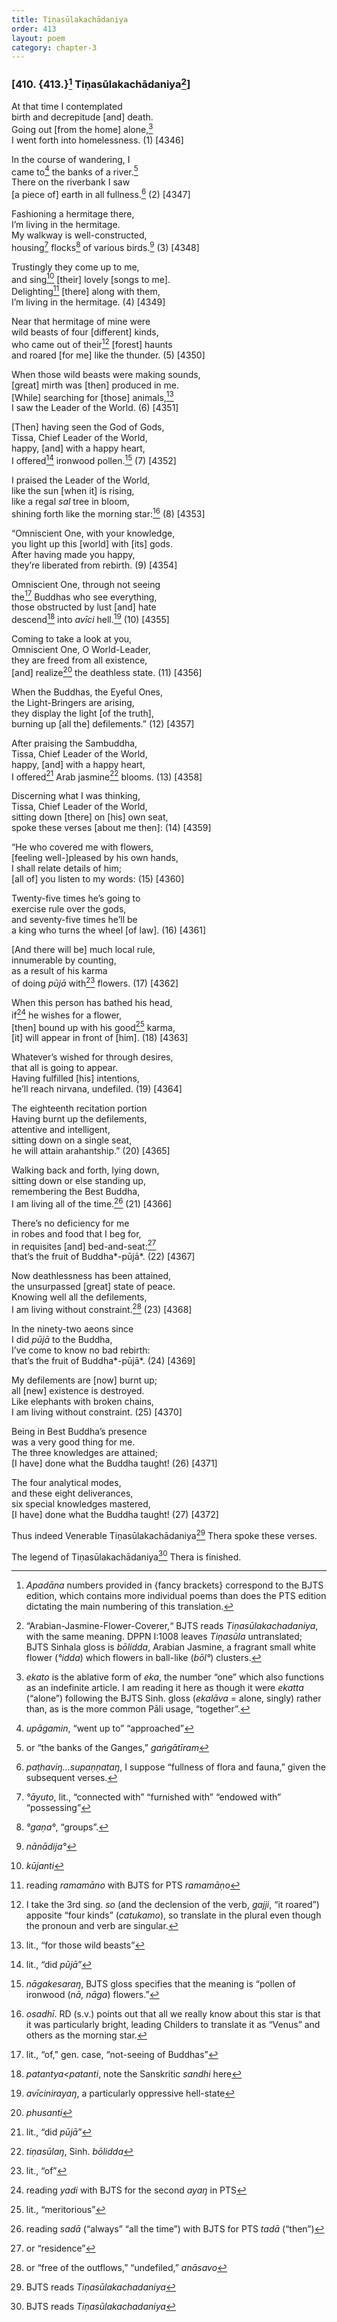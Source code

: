 ```yaml
---
title: Tiṇasūlakachādaniya
order: 413
layout: poem
category: chapter-3
---
```


### \[410. {413.}[^1] Tiṇasūlakachādaniya[^2]\]

At that time I contemplated  
birth and decrepitude \[and\] death.  
Going out \[from the home\] alone,[^3]  
I went forth into homelessness. (1) \[4346\]

In the course of wandering, I  
came to[^4] the banks of a river.[^5]  
There on the riverbank I saw  
\[a piece of\] earth in all fullness.[^6] (2) \[4347\]

Fashioning a hermitage there,  
I’m living in the hermitage.  
My walkway is well-constructed,  
housing[^7] flocks[^8] of various birds.[^9] (3) \[4348\]

Trustingly they come up to me,  
and sing[^10] \[their\] lovely \[songs to me\].  
Delighting[^11] \[there\] along with them,  
I’m living in the hermitage. (4) \[4349\]

Near that hermitage of mine were  
wild beasts of four \[different\] kinds,  
who came out of their[^12] \[forest\] haunts  
and roared \[for me\] like the thunder. (5) \[4350\]

When those wild beasts were making sounds,  
\[great\] mirth was \[then\] produced in me.  
\[While\] searching for \[those\] animals,[^13]  
I saw the Leader of the World. (6) \[4351\]

\[Then\] having seen the God of Gods,  
Tissa, Chief Leader of the World,  
happy, \[and\] with a happy heart,  
I offered[^14] ironwood pollen.[^15] (7) \[4352\]

I praised the Leader of the World,  
like the sun \[when it\] is rising,  
like a regal *sal* tree in bloom,  
shining forth like the morning star:[^16] (8) \[4353\]

“Omniscient One, with your knowledge,  
you light up this \[world\] with \[its\] gods.  
After having made you happy,  
they’re liberated from rebirth. (9) \[4354\]

Omniscient One, through not seeing  
the[^17] Buddhas who see everything,  
those obstructed by lust \[and\] hate  
descend[^18] into *avīci* hell.[^19] (10) \[4355\]

Coming to take a look at you,  
Omniscient One, O World-Leader,  
they are freed from all existence,  
\[and\] realize[^20] the deathless state. (11) \[4356\]

When the Buddhas, the Eyeful Ones,  
the Light-Bringers are arising,  
they display the light \[of the truth\],  
burning up \[all the\] defilements.” (12) \[4357\]

After praising the Sambuddha,  
Tissa, Chief Leader of the World,  
happy, \[and\] with a happy heart,  
I offered[^21] Arab jasmine[^22] blooms. (13) \[4358\]

Discerning what I was thinking,  
Tissa, Chief Leader of the World,  
sitting down \[there\] on \[his\] own seat,  
spoke these verses \[about me then\]: (14) \[4359\]

“He who covered me with flowers,  
\[feeling well-\]pleased by his own hands,  
I shall relate details of him;  
\[all of\] you listen to my words: (15) \[4360\]

Twenty-five times he’s going to  
exercise rule over the gods,  
and seventy-five times he’ll be  
a king who turns the wheel \[of law\]. (16) \[4361\]

\[And there will be\] much local rule,  
innumerable by counting,  
as a result of his karma  
of doing *pūjā* with[^23] flowers. (17) \[4362\]

When this person has bathed his head,  
if[^24] he wishes for a flower,  
\[then\] bound up with his good[^25] karma,  
\[it\] will appear in front of \[him\]. (18) \[4363\]

Whatever’s wished for through desires,  
that all is going to appear.  
Having fulfilled \[his\] intentions,  
he’ll reach nirvana, undefiled. (19) \[4364\]

The eighteenth recitation portion  
Having burnt up the defilements,  
attentive and intelligent,  
sitting down on a single seat,  
he will attain arahantship.” (20) \[4365\]

Walking back and forth, lying down,  
sitting down or else standing up,  
remembering the Best Buddha,  
I am living all of the time.[^26] (21) \[4366\]

There’s no deficiency for me  
in robes and food that I beg for,  
in requisites \[and\] bed-and-seat:[^27]  
that’s the fruit of Buddha*-pūjā*. (22) \[4367\]

Now deathlessness has been attained,  
the unsurpassed \[great\] state of peace.  
Knowing well all the defilements,  
I am living without constraint.[^28] (23) \[4368\]

In the ninety-two aeons since  
I did *pūjā* to the Buddha,  
I’ve come to know no bad rebirth:  
that’s the fruit of Buddha*-pūjā*. (24) \[4369\]

My defilements are \[now\] burnt up;  
all \[new\] existence is destroyed.  
Like elephants with broken chains,  
I am living without constraint. (25) \[4370\]

Being in Best Buddha’s presence  
was a very good thing for me.  
The three knowledges are attained;  
\[I have\] done what the Buddha taught! (26) \[4371\]

The four analytical modes,  
and these eight deliverances,  
six special knowledges mastered,  
\[I have\] done what the Buddha taught! (27) \[4372\]

Thus indeed Venerable Tiṇasūlakachādaniya[^29] Thera spoke these verses.

The legend of Tiṇasūlakachādaniya[^30] Thera is finished.

[^1]: *Apadāna* numbers provided in {fancy brackets} correspond to the BJTS edition, which contains more individual poems than does the PTS edition dictating the main numbering of this translation.

[^2]: “Arabian-Jasmine-Flower-Coverer,“ BJTS reads *Tiṇasūlakachadaniya*, with the same meaning. DPPN I:1008 leaves *Tiṇasūla* untranslated; BJTS Sinhala gloss is *bōlidda*, Arabian Jasmine, a fragrant small white flower (*°idda*) which flowers in ball-like (*bōl°*) clusters.

[^3]: *ekato* is the ablative form of *eka*, the number “one” which also functions as an indefinite article. I am reading it here as though it were *ekatta* (“alone”) following the BJTS Sinh. gloss (*ekalāva* = alone, singly) rather than, as is the more common Pāli usage, “together”.

[^4]: *upāgamin*, “went up to” “approached”

[^5]: or “the banks of the Ganges,” *gaṅgātīram*

[^6]: *paṭhaviŋ…supaṇṇataŋ*, I suppose “fullness of flora and fauna,” given the subsequent verses.

[^7]: *°āyuto*, lit., “connected with” “furnished with” “endowed with” “possessing”

[^8]: *°gaṇa°*, “groups”.

[^9]: *nānādija°*

[^10]: *kūjanti*

[^11]: reading *ramamāno* with BJTS for PTS *ramamāṇo*

[^12]: I take the 3rd sing. *so* (and the declension of the verb, *gajji*, “it roared”) apposite “four kinds” (*catukamo*), so translate in the plural even though the pronoun and verb are singular.

[^13]: lit., “for those wild beasts”

[^14]: lit., “did *pūjā*”

[^15]: *nāgakesaraŋ*, BJTS gloss specifies that the meaning is “pollen of ironwood (*nā, nāga*) flowers.”

[^16]: *osadhī*. RD (s.v.) points out that all we really know about this star is that it was particularly bright, leading Childers to translate it as “Venus” and others as the morning star.

[^17]: lit., “of,” gen. case, “not-seeing of Buddhas”

[^18]: *patantya&lt;patanti*, note the Sanskritic *sandhi* here

[^19]: *avīcinirayaŋ*, a particularly oppressive hell-state

[^20]: *phusanti*

[^21]: lit., “did *pūjā*”

[^22]: *tiṇasūlaŋ*, Sinh. *bōlidda*

[^23]: lit., “of”

[^24]: reading *yadi* with BJTS for the second *ayaŋ* in PTS

[^25]: lit., “meritorious”

[^26]: reading *sadā* (“always” “all the time”) with BJTS for PTS *tadā* (“then”)

[^27]: or “residence”

[^28]: or “free of the outflows,” “undefiled,” *anāsavo*

[^29]: BJTS reads *Tiṇasūlakachadaniya*

[^30]: BJTS reads *Tiṇasūlakachadaniya*
